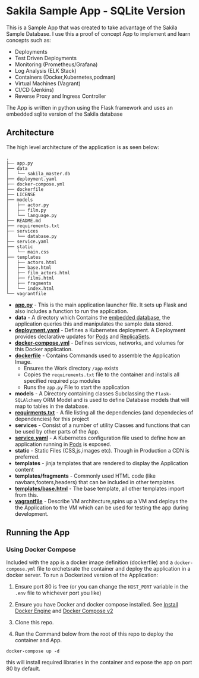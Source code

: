 # Sakila Sample App - SQLite Version

This is a Sample App that was created to take advantage of the Sakila Sample Database. I use this a proof of concept App to implement and learn concepts such as:

- Deployments
- Test Driven Deployments
- Monitoring (Prometheus/Grafana)
- Log Analysis (ELK Stack)
- Containers (Docker,Kubernetes,podman)
- Virtual Machines (Vagrant)
- CI/CD (Jenkins)
- Reverse Proxy and Ingress Controller

The App is written in python using the Flask framework and uses an embedded sqlite version of the Sakila database

## Architecture

The high level architecture of the application is as seen below:

```
.
├── app.py
├── data
│   └── sakila_master.db
├── deployment.yaml
├── docker-compose.yml
├── dockerfile
├── LICENSE
├── models
│   ├── actor.py
│   ├── film.py
│   └── language.py
├── README.md
├── requirements.txt
├── services
│   └── database.py
├── service.yaml
├── static
│   └── main.css
├── templates
│   ├── actors.html
│   ├── base.html
│   ├── film_actors.html
│   ├── films.html
│   ├── fragments
│   └── index.html
└── vagrantfile
```
- [**app.py**](./app.py) - This is the main application launcher file. It sets up Flask and also includes a function to run the application.
- **data** - A directory which Contains the [embedded database](https://github.com/bradleygrant/sakila-sqlite3), the application queries this and manipulates the sample data stored.
- [**deployment.yaml**](./deployment.yaml) - Defines a Kubernetes deployment. A Deployment provides declarative updates for [Pods](https://kubernetes.io/docs/concepts/workloads/pods/) and [ReplicaSets](https://kubernetes.io/docs/concepts/workloads/controllers/replicaset/).
- [**docker-compose.yml**](./docker-compose.yml) - Defines services, networks, and volumes for this Docker application.
- [**dockerfile**](./dockerfile) - Contains Commands used to assemble the Application Image. 
    - Ensures the Work directory `/app` exists
    - Copies the `requirements.txt` file to the container and installs all specified required `pip` modules
    - Runs the `app.py` File to start the application
- **models** - A Directory containing classes Subclassing the `Flask-SQLAlchemy` ORM Model and is used to define Database models that will map to tables in the database.
- [**requirments.txt**](./requirements.txt) - A file listing all the dependencies (and dependecies of dependencies) for this project
- **services** - Consist of a number of utility Classes and functions that can be used by other parts of the App.
- [**service.yaml**](./service.yaml) - A Kubernetes configuration file used to define how an application running in [Pods](https://kubernetes.io/docs/concepts/workloads/pods/) is exposed.
- **static** - Static Files (CSS,js,images etc). Though in Production a CDN is preferred.
- **templates** - jinja templates that are rendered to display the Application content
- **templates/fragments** - Commonly used HTML code (like navbars,footers,headers) that can be included in other templates.
- [**templates/base.html**](./templates/base.html) - The base template, all other templates import from this.
- [**vagrantfile**](./vagrantfile) - Describe VM architecture,spins up a VM and deploys the the Application to the VM which can be used for testing the app during development.

## Running the App 

### Using Docker Compose

Included with the app is a docker image definition (dockerfile) and a `docker-compose.yml` file to orchetsrate the container and deploy the application in a docker server. To run a Dockerized version of the Application:

1. Ensure port 80 is free (or you can change the `HOST_PORT` variable in the `.env` file to whichever port you like)

2. Ensure you have Docker and docker compose installed. See [Install Docker Engine](https://docs.docker.com/engine/install/)  and [Docker Compose v2](https://github.com/docker/compose)

3. Clone this repo.

4. Run the Command below from the root of this repo to deploy the container and App.

```docker-compose up -d```

this will install required libraries in the container and expose the app on port 80 by default.


